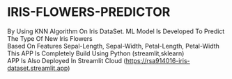 # IRIS-FLOWERS-PREDICTOR
By Using KNN Algorithm On Iris DataSet. ML Model Is Developed To Predict The Type Of New Iris Flowers
<br>
Based On Features Sepal-Length, Sepal-Width, Petal-Length, Petal-Width
<br>
This APP Is Completely Build Using Python (streamlit,sklearn)
<br>
APP Is Also Deployed In Streamlit Cloud (https://rsa914016-iris-dataset.streamlit.app)
